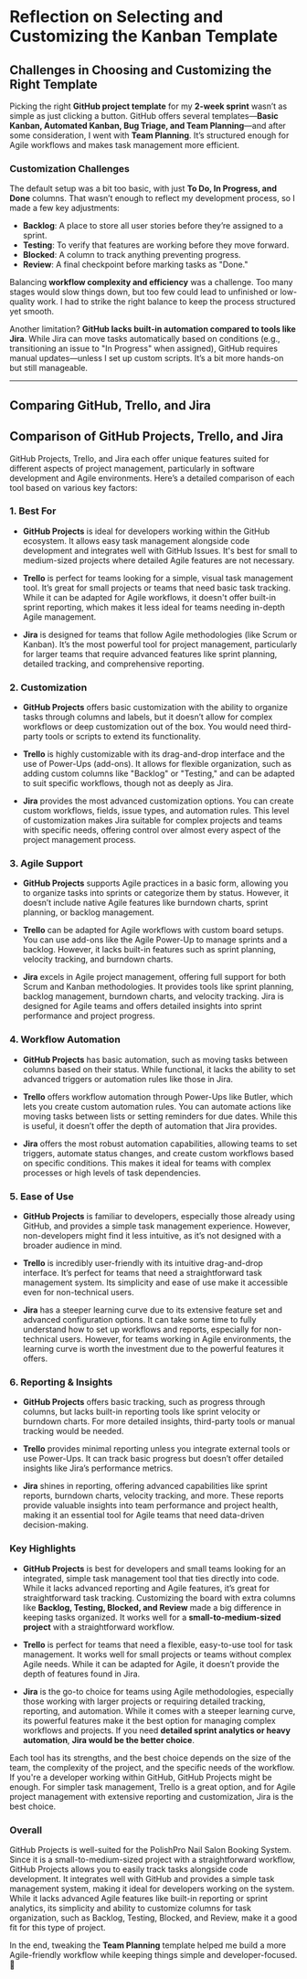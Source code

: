 # Reflection on Selecting and Customizing the Kanban Template

## Challenges in Choosing and Customizing the Right Template
Picking the right **GitHub project template** for my **2-week sprint** wasn’t as simple as just clicking a button. GitHub offers several templates—**Basic Kanban, Automated Kanban, Bug Triage, and Team Planning**—and after some consideration, I went with **Team Planning**. It’s structured enough for Agile workflows and makes task management more efficient.

### Customization Challenges
The default setup was a bit too basic, with just **To Do, In Progress, and Done** columns. That wasn’t enough to reflect my development process, so I made a few key adjustments:
- **Backlog**: A place to store all user stories before they’re assigned to a sprint.
- **Testing**: To verify that features are working before they move forward.
- **Blocked**: A column to track anything preventing progress.
- **Review**: A final checkpoint before marking tasks as "Done."

Balancing **workflow complexity and efficiency** was a challenge. Too many stages would slow things down, but too few could lead to unfinished or low-quality work. I had to strike the right balance to keep the process structured yet smooth.

Another limitation? **GitHub lacks built-in automation compared to tools like Jira**. While Jira can move tasks automatically based on conditions (e.g., transitioning an issue to "In Progress" when assigned), GitHub requires manual updates—unless I set up custom scripts. It’s a bit more hands-on but still manageable.

---

## Comparing GitHub, Trello, and Jira
## Comparison of GitHub Projects, Trello, and Jira

GitHub Projects, Trello, and Jira each offer unique features suited for different aspects of project management, particularly in software development and Agile environments. Here’s a detailed comparison of each tool based on various key factors:

### 1. Best For
- **GitHub Projects** is ideal for developers working within the GitHub ecosystem. It allows easy task management alongside code development and integrates well with GitHub Issues. It's best for small to medium-sized projects where detailed Agile features are not necessary.
  
- **Trello** is perfect for teams looking for a simple, visual task management tool. It’s great for small projects or teams that need basic task tracking. While it can be adapted for Agile workflows, it doesn't offer built-in sprint reporting, which makes it less ideal for teams needing in-depth Agile management.

- **Jira** is designed for teams that follow Agile methodologies (like Scrum or Kanban). It’s the most powerful tool for project management, particularly for larger teams that require advanced features like sprint planning, detailed tracking, and comprehensive reporting.

### 2. Customization
- **GitHub Projects** offers basic customization with the ability to organize tasks through columns and labels, but it doesn’t allow for complex workflows or deep customization out of the box. You would need third-party tools or scripts to extend its functionality.

- **Trello** is highly customizable with its drag-and-drop interface and the use of Power-Ups (add-ons). It allows for flexible organization, such as adding custom columns like "Backlog" or "Testing," and can be adapted to suit specific workflows, though not as deeply as Jira.

- **Jira** provides the most advanced customization options. You can create custom workflows, fields, issue types, and automation rules. This level of customization makes Jira suitable for complex projects and teams with specific needs, offering control over almost every aspect of the project management process.

### 3. Agile Support
- **GitHub Projects** supports Agile practices in a basic form, allowing you to organize tasks into sprints or categorize them by status. However, it doesn’t include native Agile features like burndown charts, sprint planning, or backlog management.

- **Trello** can be adapted for Agile workflows with custom board setups. You can use add-ons like the Agile Power-Up to manage sprints and a backlog. However, it lacks built-in features such as sprint planning, velocity tracking, and burndown charts.

- **Jira** excels in Agile project management, offering full support for both Scrum and Kanban methodologies. It provides tools like sprint planning, backlog management, burndown charts, and velocity tracking. Jira is designed for Agile teams and offers detailed insights into sprint performance and project progress.

### 4. Workflow Automation
- **GitHub Projects** has basic automation, such as moving tasks between columns based on their status. While functional, it lacks the ability to set advanced triggers or automation rules like those in Jira.

- **Trello** offers workflow automation through Power-Ups like Butler, which lets you create custom automation rules. You can automate actions like moving tasks between lists or setting reminders for due dates. While this is useful, it doesn’t offer the depth of automation that Jira provides.

- **Jira** offers the most robust automation capabilities, allowing teams to set triggers, automate status changes, and create custom workflows based on specific conditions. This makes it ideal for teams with complex processes or high levels of task dependencies.

### 5. Ease of Use
- **GitHub Projects** is familiar to developers, especially those already using GitHub, and provides a simple task management experience. However, non-developers might find it less intuitive, as it’s not designed with a broader audience in mind.

- **Trello** is incredibly user-friendly with its intuitive drag-and-drop interface. It’s perfect for teams that need a straightforward task management system. Its simplicity and ease of use make it accessible even for non-technical users.

- **Jira** has a steeper learning curve due to its extensive feature set and advanced configuration options. It can take some time to fully understand how to set up workflows and reports, especially for non-technical users. However, for teams working in Agile environments, the learning curve is worth the investment due to the powerful features it offers.

### 6. Reporting & Insights
- **GitHub Projects** offers basic tracking, such as progress through columns, but lacks built-in reporting tools like sprint velocity or burndown charts. For more detailed insights, third-party tools or manual tracking would be needed.

- **Trello** provides minimal reporting unless you integrate external tools or use Power-Ups. It can track basic progress but doesn’t offer detailed insights like Jira’s performance metrics.

- **Jira** shines in reporting, offering advanced capabilities like sprint reports, burndown charts, velocity tracking, and more. These reports provide valuable insights into team performance and project health, making it an essential tool for Agile teams that need data-driven decision-making.

### Key Highlights
- **GitHub Projects** is best for developers and small teams looking for an integrated, simple task management tool that ties directly into code. While it lacks advanced reporting and Agile features, it’s great for straightforward task tracking. Customizing the board with extra columns like **Backlog, Testing, Blocked, and Review** made a big difference in keeping tasks organized. It works well for a **small-to-medium-sized project** with a straightforward workflow.

- **Trello** is perfect for teams that need a flexible, easy-to-use tool for task management. It works well for small projects or teams without complex Agile needs. While it can be adapted for Agile, it doesn’t provide the depth of features found in Jira.

- **Jira** is the go-to choice for teams using Agile methodologies, especially those working with larger projects or requiring detailed tracking, reporting, and automation. While it comes with a steeper learning curve, its powerful features make it the best option for managing complex workflows and projects. If you need **detailed sprint analytics or heavy automation**, **Jira would be the better choice**.

Each tool has its strengths, and the best choice depends on the size of the team, the complexity of the project, and the specific needs of the workflow. If you're a developer working within GitHub, GitHub Projects might be enough. For simpler task management, Trello is a great option, and for Agile project management with extensive reporting and customization, Jira is the best choice.

### Overall 
GitHub Projects is well-suited for the PolishPro Nail Salon Booking System. Since it is a small-to-medium-sized project with a straightforward workflow, GitHub Projects allows you to easily track tasks alongside code development. It integrates well with GitHub and provides a simple task management system, making it ideal for developers working on the system. While it lacks advanced Agile features like built-in reporting or sprint analytics, its simplicity and ability to customize columns for task organization, such as Backlog, Testing, Blocked, and Review, make it a good fit for this type of project.

In the end, tweaking the **Team Planning** template helped me build a more Agile-friendly workflow while keeping things simple and developer-focused. 🚀
